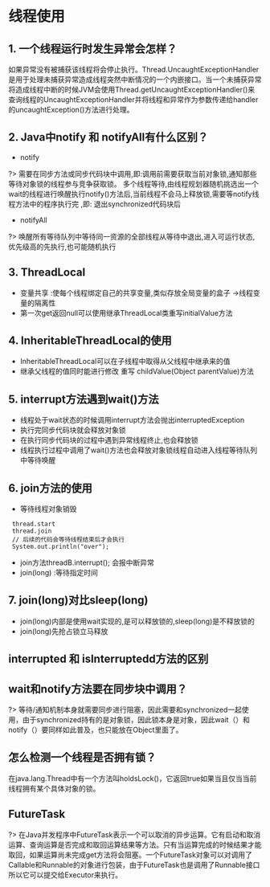 # 线程使用

## 1. 一个线程运行时发生异常会怎样？
如果异常没有被捕获该线程将会停止执行。Thread.UncaughtExceptionHandler是用于处理未捕获异常造成线程突然中断情况的一个内嵌接口。当一个未捕获异常将造成线程中断的时候JVM会使用Thread.getUncaughtExceptionHandler()来查询线程的UncaughtExceptionHandler并将线程和异常作为参数传递给handler的uncaughtException()方法进行处理。

## 2. Java中notify 和 notifyAll有什么区别？
- notify

?> 需要在同步方法或同步代码块中调用,即:调用前需要获取当前对象锁,通知那些等待对象锁的线程参与竞争获取锁。
多个线程等待,由线程规划器随机挑选出一个wait的线程进行唤醒执行notify()方法后,当前线程不会马上释放锁,需要等notify线程方法中的程序执行完 ,即: 退出synchronized代码块后

- notifyAll

 ?> 唤醒所有等待队列中等待同一资源的全部线程从等待中退出,进入可运行状态,优先级高的先执行,也可能随机执行

## 3. ThreadLocal
- 变量共享 :使每个线程绑定自己的共享变量,类似存放全局变量的盒子 ->线程变量的隔离性
- 第一次get返回null可以使用继承ThreadLocal类重写initialValue方法

## 4. InheritableThreadLocal的使用
- InheritableThreadLocal可以在子线程中取得从父线程中继承来的值
- 继承父线程的值同时能进行修改 重写 childValue(Object parentValue)方法

## 5. interrupt方法遇到wait()方法
- 线程处于wait状态的时候调用interrupt方法会抛出interruptedException
- 执行完同步代码块就会释放对象锁
- 在执行同步代码块的过程中遇到异常线程终止,也会释放锁
- 线程执行过程中调用了wait()方法也会释放对象锁线程自动进入线程等待队列中等待唤醒

## 6. join方法的使用
- 等待线程对象销毁
```		
 thread.start
 thread.join
 // 后续的代码会等待线程结束后才会执行
 System.out.println("over");
```
- join方法threadB.interrupt(); 会报中断异常
- join(long) :等待指定时间

## 7. join(long)对比sleep(long)
- join(long)内部是使用wait实现的,是可以释放锁的,sleep(long)是不释放锁的
- join(long)先抢占锁立马释放

## interrupted 和 isInterruptedd方法的区别

## wait和notify方法要在同步块中调用？

?> 等待/通知机制本身就需要同步进行阻塞，因此需要和synchronized一起使用，由于synchronized持有的是对象锁，因此锁本身是对象，因此wait（）和notify（）要同样如此普及，也只能放在Object里面了。

## 怎么检测一个线程是否拥有锁？
在java.lang.Thread中有一个方法叫holdsLock()，它返回true如果当且仅当当前线程拥有某个具体对象的锁。

## FutureTask

?> 在Java并发程序中FutureTask表示一个可以取消的异步运算。它有启动和取消运算、查询运算是否完成和取回运算结果等方法。只有当运算完成的时候结果才能取回，如果运算尚未完成get方法将会阻塞。一个FutureTask对象可以对调用了Callable和Runnable的对象进行包装，由于FutureTask也是调用了Runnable接口所以它可以提交给Executor来执行。